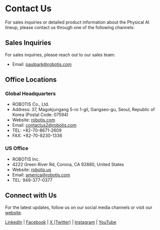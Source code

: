 # Contact Us

For sales inquiries or detailed product information about the Physical AI lineup, please contact us through one of the following channels:

## Sales Inquiries

For sales inquiries, please reach out to our sales team:
- Email: paulpark@robotis.com

## Office Locations

### Global Headquarters
- ROBOTIS Co., Ltd.
- Address: 37, Magokjungang 5-ro 1-gil, Gangseo-gu, Seoul, Republic of Korea (Postal Code: 07594)
- Website: [robotis.com](https://en.robotis.com)
- Email: contactus2@robotis.com
- TEL: +82-70-8671-2609
- FAX: +82-70-8230-1336

### US Office
- ROBOTIS Inc.
- 4222 Green River Rd, Corona, CA 92880, United States
- Website: [robotis.us](https://www.robotis.us)
- Email: america@robotis.com
- TEL: 949-377-0377

## Connect with Us
For the latest updates, follow us on our social media channels or visit our [website](https://en.robotis.com).

<div class="contact-social-links">
  <a href="https://www.linkedin.com/company/robotis/" target="_blank">LinkedIn</a> |
  <a href="https://www.facebook.com/robotis.company" target="_blank">Facebook</a> |
  <a href="https://x.com/ROBOTISAmerica" target="_blank">X (Twitter)</a> |
  <a href="https://www.instagram.com/robotis_global/" target="_blank">Instagram</a> |
  <a href="https://www.youtube.com/@ROBOTISOpenSourceTeam" target="_blank">YouTube</a>
</div>
